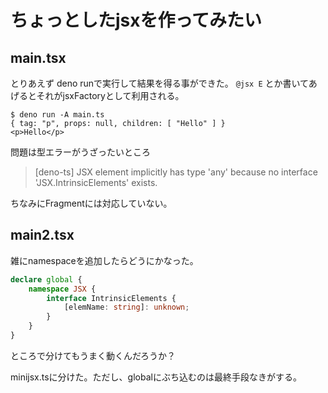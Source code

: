# ちょっとしたjsxを作ってみたい

## main.tsx

とりあえず deno runで実行して結果を得る事ができた。
`@jsx E` とか書いてあげるとそれがjsxFactoryとして利用される。

```console
$ deno run -A main.ts
{ tag: "p", props: null, children: [ "Hello" ] }
<p>Hello</p>
```

問題は型エラーがうざったいところ
> [deno-ts] JSX element implicitly has type 'any' because no interface 'JSX.IntrinsicElements' exists.

ちなみにFragmentには対応していない。

## main2.tsx

雑にnamespaceを追加したらどうにかなった。

```ts
declare global {
    namespace JSX {
        interface IntrinsicElements {
            [elemName: string]: unknown;
        }
    }
}
```

ところで分けてもうまく動くんだろうか？

minijsx.tsに分けた。ただし、globalにぶち込むのは最終手段なきがする。